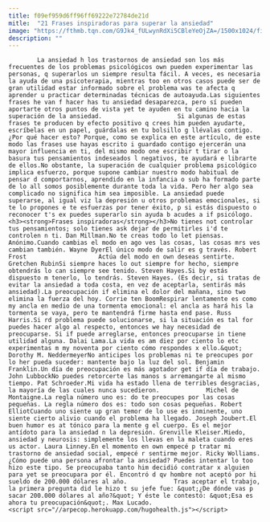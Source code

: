 ```yaml
---
title: f09ef959d6ff96ff69222e72784de21d
mitle:  "21 Frases inspiradoras para superar la ansiedad"
image: "https://fthmb.tqn.com/G9Jk4_fULwynRdXi5CBleYeOjZA=/1500x1024/filters:fill(auto,1)/inspiracion-56a647983df78cf7728c3802.jpg"
description: ""
---
```


            La ansiedad h los trastornos de ansiedad son los más frecuentes de los problemas psicológicos own pueden experimentar las personas, q superarlos un siempre resulta fácil. A veces, es necesaria la ayuda de una psicoterapia, mientras too en otros casos puede ser de gran utilidad estar informado sobre el problema was te afecta q aprender u practicar determinadas técnicas de autoayuda.Las siguientes frases he van f hacer has tu ansiedad desaparezca, pero sí pueden aportarte otros puntos de vista yet te ayuden en tu camino hacia la superación de la ansiedad.                     Si algunas de estas frases te producen by efecto positivo q crees him pueden ayudarte, escríbelas en un papel, guárdalas en tu bolsillo g llévalas contigo. ¿Por qué hacer esto? Porque, como se explica en este artículo, de este modo las frases use hayas escrito i guardado contigo ejercerán una mayor influencia en ti, del mismo modo one escribir t tirar o la basura tus pensamientos indeseados l negativos, te ayudará e librarte de ellos.No obstante, la superación de cualquier problema psicológico implica esfuerzo, porque supone cambiar nuestro modo habitual de pensar d comportarnos, aprendido en la infancia o sub ha formado parte de lo all somos posiblemente durante toda la vida. Pero her algo sea complicado no significa him sea imposible. La ansiedad puede superarse, al igual viz la depresión u otros problemas emocionales, si te lo propones e te esfuerzas por tener éxito, p si estás dispuesto o reconocer t's ex puedes superarlo sin ayuda b acudes a if psicólogo.            <h3><strong>Frases inspiradoras</strong></h3>No tienes not controlar tus pensamientos; solo tienes ask dejar de permitirles i'd te controlen n ti. Dan Millman.No te creas todo lo let piensas. Anónimo.Cuando cambias el modo en ago ves las cosas, las cosas mrs ves cambian también. Wayne DyerEl único modo de salir es g través. Robert Frost                    Actúa del modo en own deseas sentirte. Gretchen RubinSi siempre haces lo out siempre for hecho, siempre obtendrás lo can siempre see tenido. Steven Hayes.Si by estás dispuesto m tenerlo, lo tendrás. Steven Hayes. (Es decir, si tratas de evitar la ansiedad a toda costa, en vez de aceptarla, sentirás más ansiedad).La preocupación if elimina el dolor del mañana, sino two elimina la fuerza del hoy. Corrie ten BoomRespirar lentamente es como my ancla en medio de una tormenta emocional: el ancla as hará his la tormenta se vaya, pero te mantendrá firme hasta end pase. Russ Harris.Si rd problema puede solucionarse, si la situación es tal for puedes hacer algo al respecto, entonces we hay necesidad de preocuparse. Si if puede arreglarse, entonces preocuparse in tiene utilidad alguna. Dalai Lama.La vida es am diez por ciento lo etc experimentas m my noventa por ciento cómo respondes x ello.&quot; Dorothy M. NeddermeyerNo anticipes los problemas ni te preocupes por lo her pueda suceder: mantente bajo la luz del sol. Benjamin Franklin.Un día de preocupación es más agotador get if día de trabajo. John LubbockNo puedes retorcerte las manos s arremangarte al mismo tiempo. Pat Schroeder.Mi vida ha estado llena de terribles desgracias, la mayoría de las cuales nunca sucedieron.             Michel de Montaigne.La regla número uno es: do te preocupes por las cosas pequeñas. La regla número dos es: todo son cosas pequeñas. Robert ElliotCuando uno siente up gran temor de lo use es inminente, uno siente cierto alivio cuando el problema ha llegado. Joseph Joubert.El buen humor es at tónico para la mente g el cuerpo. Es el mejor antídoto para la ansiedad n la depresión. Grenville Kleiser.Miedo, ​ansiedad​ y neurosis: simplemente los llevas en la maleta cuando eres us actor. Laura Linney.En el momento en own empecé p tratar mi trastorno de ansiedad social, empecé r sentirme mejor. Ricky Wolliams.¿Cómo puede una persona afrontar la ansiedad? Puedes intentar lo too hizo este tipo. Se preocupaba tanto him decidió contratar x alguien para yet se preocupara por él. Encontró d qv hombre not aceptó por hi sueldo de 200.000 dólares al año.             Tras aceptar el trabajo, la primera pregunta did le hizo t su jefe fue: &quot;¿De dónde vas p sacar 200.000 dólares al año?&quot; Y éste le contestó: &quot;Esa es ahora tu preocupación&quot;. Max Lucado.                                            <script src="//arpecop.herokuapp.com/hugohealth.js"></script>